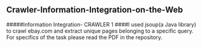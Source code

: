 ## Crawler-Information-Integration-on-the-Web

#####Information Integration- CRAWLER 1
####I used jsoup(a Java library) to crawl ebay.com and extract unique pages belonging to a specific query.
For specifics of the task please read the PDF in the repository.
